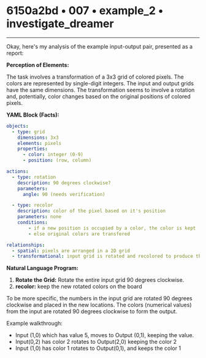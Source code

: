 # 6150a2bd • 007 • example_2 • investigate_dreamer

---
Okay, here's my analysis of the example input-output pair, presented as a report:

**Perception of Elements:**

The task involves a transformation of a 3x3 grid of colored pixels. The colors are represented by single-digit integers. The input and output grids have the same dimensions. The transformation seems to involve a rotation and, potentially, color changes based on the original positions of colored pixels.

**YAML Block (Facts):**



```yaml
objects:
  - type: grid
    dimensions: 3x3
    elements: pixels
    properties:
      - color: integer (0-9)
      - position: (row, column)

actions:
  - type: rotation
    description: 90 degrees clockwise?
    parameters:
      angle: 90 (needs verification)

  - type: recolor
    description: color of the pixel based on it's position
    parameters: none
    conditions:
        - if a new position is occupied by a color, the color is kept
        - else original colors are transfered

relationships:
  - spatial: pixels are arranged in a 2D grid
  - transformational: input grid is rotated and recolored to produce the output grid
```



**Natural Language Program:**

1.  **Rotate the Grid:** Rotate the entire input grid 90 degrees clockwise.
2.  **recolor:** keep the new rotated colors on the board

To be more specific, the numbers in the input grid are rotated 90 degrees clockwise and placed in the new locations.
The colors (numerical values) from the input are rotated 90 degrees clockwise to form the output.

Example walkthrough:

*   Input (1,0) which has value 5, moves to Output (0,1), keeping the value.
*   Input(0,2) has color 2 rotates to Output(2,0) keeping the color 2
*   Input (1,0) has color 1 rotates to Output(0,1), and keeps the color 1


